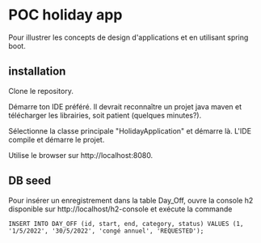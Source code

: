 # POC holiday app #
Pour illustrer les concepts de design d'applications et 
en utilisant spring boot.

## installation #
Clone le repository.

Démarre ton IDE préféré. 
Il devrait reconnaître un projet java maven et
télécharger les librairies, soit patient (quelques minutes?).

Sélectionne la classe principale "HolidayApplication" et démarre là.
L'IDE compile et démarre le projet.

Utilise le browser sur http://localhost:8080.


## DB seed ##
Pour insérer un enregistrement dans la table Day_Off,
ouvre la console h2 disponible sur http://localhost/h2-console
et exécute la commande

```roomsql
INSERT INTO DAY_OFF (id, start, end, category, status) VALUES (1, '1/5/2022', '30/5/2022', 'congé annuel', 'REQUESTED');
```
